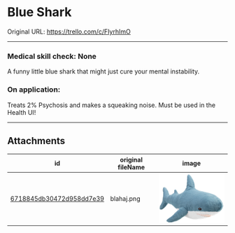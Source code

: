 # Blue Shark

Original URL: https://trello.com/c/FIyrhImO

---

### Medical skill check: None

A funny little blue shark that might just cure your mental instability.

### On application:

Treats 2% Psychosis and makes a squeaking noise. Must be used in the Health UI!

---

## Attachments

id | original fileName | image
---|---|---
[6718845db30472d958dd7e39](./Blue%20Shark%20-%20Attachments/6718845db30472d958dd7e39.png) | blahaj.png | ![blahaj.png\|200](./Blue%20Shark%20-%20Attachments/6718845db30472d958dd7e39.png)
